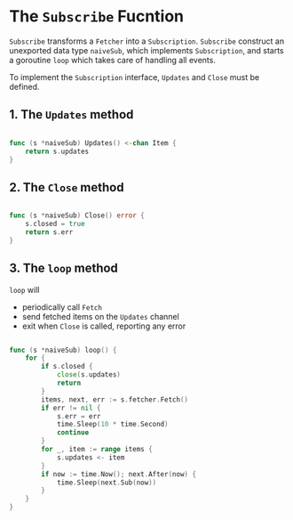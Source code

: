 
# The `Subscribe` Fucntion

`Subscribe` transforms a `Fetcher` into a `Subscription`. `Subscribe`
construct an unexported data type `naiveSub`, which implements
`Subscription`, and starts a goroutine `loop` which takes care of
handling all events.

To implement the `Subscription` interface, `Updates` and `Close` must
be defined.

## 1. The `Updates` method

```go

func (s *naiveSub) Updates() <-chan Item {
    return s.updates
}

```

## 2. The `Close` method

```go

func (s *naiveSub) Close() error {
    s.closed = true
    return s.err
}

```

## 3. The `loop` method

`loop` will

- periodically call `Fetch`
- send fetched items on the `Updates` channel
- exit when `Close` is called, reporting any error

```go

func (s *naiveSub) loop() {
    for {
        if s.closed {
            close(s.updates)
            return
        }
        items, next, err := s.fetcher.Fetch()
        if err != nil {
            s.err = err
            time.Sleep(10 * time.Second)
            continue
        }
        for _, item := range items {
            s.updates <- item
        }
        if now := time.Now(); next.After(now) {
            time.Sleep(next.Sub(now))
        }
    }
}

```
